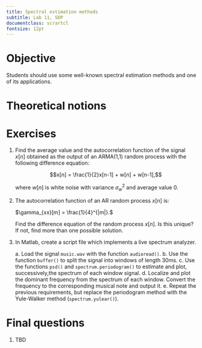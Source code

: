 ```yaml
---
title: Spectral estimation methods
subtitle: Lab 11, SDP
documentclass: scrartcl
fontsize: 12pt
---
```


# Objective

Students should use some well-known spectral estimation methods 
and one of its applications.

# Theoretical notions

# Exercises

1. Find the average value and the autocorrelation function of the 
signal $x[n]$ obtained as the output of an ARMA(1,1) random process with
the following difference equation:
    
	$$x[n] = \frac{1}{2}x[n-1] + w[n] + w[n-1],$$
	
	where $w[n]$ is white noise with variance $\sigma_w^2$ and average value $0$.
	
2. The autocorrelation function of an AR random process $x[n]$ is:

    $\gamma_{xx}[m] = \frac{1}{4}^{|m|}.$
	
	Find the difference equation of the random process $x[n]$. Is this unique? 
	If not, find more than one possible solution.

3. In Matlab, create a script file which implements a live spectrum analyzer.
    
	a. Load the signal `music.wav` with the function `audioread()`.
	b. Use the function `buffer()` to split the signal into windows 
	of length 30ms.
	c. Use the functions `psd()` and `spectrum.periodogram()` to estimate
	and plot, successively,the spectrum of each window signal.
	d. Localize and plot the dominant frequency from the spectrum of each window.
	Convert the frequency to the corresponding musical note and output it.
	e. Repeat the previous requirements, but replace the periodogram method 
	with the Yule-Walker method (`spectrum.yulear()`).

# Final questions

1. TBD
